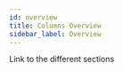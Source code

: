 ```yaml
---
id: overview
title: Columns Overview
sidebar_label: Overview
---
```


Link to the different sections
